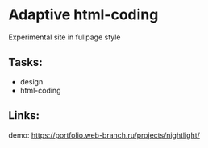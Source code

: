 # Adaptive html-coding
Experimental site in fullpage style

## Tasks:
- design 
- html-coding

## Links:
demo: https://portfolio.web-branch.ru/projects/nightlight/
